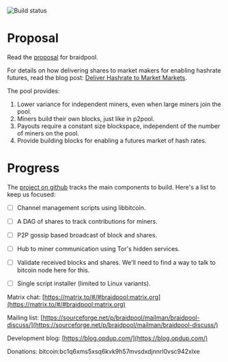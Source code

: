 
![Build status](https://github.com/wholooks/braidpool/actions/workflows/cmake.yml/badge.svg)

# Proposal

Read the
[proposal](https://github.com/pool2win/braidpool/raw/main/proposal/proposal.pdf)
for braidpool.

For details on how delivering shares to market makers for enabling
hashrate futures, read the blog post: [Deliver Hashrate to Market
Markets](https://blog.opdup.com/2021/08/18/deliver-hashrate-to-market-makers.html).

The pool provides:

1. Lower variance for independent miners, even when large miners join
   the pool.
2. Miners build their own blocks, just like in p2pool.
3. Payouts require a constant size blockspace, independent of the
   number of miners on the pool.
4. Provide building blocks for enabling a futures market of hash rates.

# Progress

The [project on github](https://github.com/wholooks/braidpool/projects/1)
tracks the main components to build. Here's a list to keep us focused:

- [ ] Channel management scripts using libbitcoin.
- [ ] A DAG of shares to track contributions for miners.
- [ ] P2P gossip based broadcast of block and shares.
- [ ] Hub to miner communication using Tor's hidden services.
- [ ] Validate received blocks and shares. We'll need to find a way to
  talk to bitcoin node here for this.
- [ ] Single script installer (limited to Linux variants).


Matrix chat: [https://matrix.to/#/#braidpool:matrix.org](https://matrix.to/#/#braidpool:matrix.org)

Mailing list: [https://sourceforge.net/p/braidpool/mailman/braidpool-discuss/](https://sourceforge.net/p/braidpool/mailman/braidpool-discuss/)

Development blog: [https://blog.opdup.com/](https://blog.opdup.com/)

Donations: bitcoin:bc1q6xms5xsq6kvk9h57mvsdxdjnnrl0vsc942xlxe
